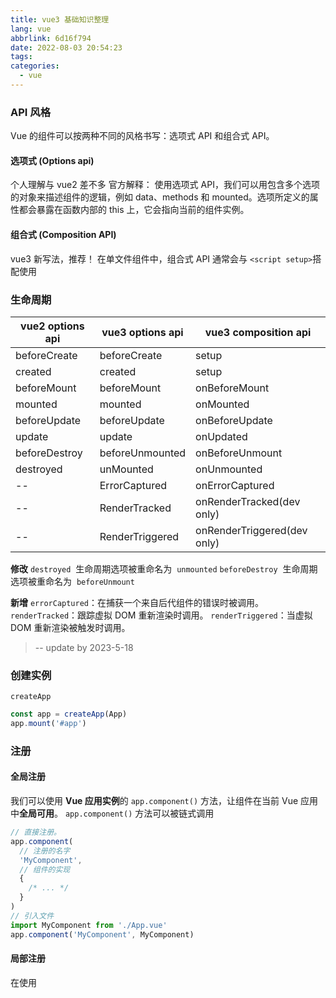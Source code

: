 ```yaml
---
title: vue3 基础知识整理
lang: vue
abbrlink: 6d16f794
date: 2022-08-03 20:54:23
tags:
categories:
  - vue
---
```


### API 风格

Vue 的组件可以按两种不同的风格书写：选项式 API 和组合式 API。

<!--more-->

#### 选项式 (Options api)

个人理解与 vue2 差不多
官方解释： 使用选项式 API，我们可以用包含多个选项的对象来描述组件的逻辑，例如 data、methods 和 mounted。选项所定义的属性都会暴露在函数内部的 this 上，它会指向当前的组件实例。

#### 组合式 (Composition API)

vue3 新写法，推荐！
在单文件组件中，组合式 API 通常会与 `<script setup>`搭配使用

### 生命周期

| vue2 options api | vue3 options api | vue3 composition api        |
| ---------------- | ---------------- | --------------------------- |
| beforeCreate     | beforeCreate     | setup                       |
| created          | created          | setup                       |
| beforeMount      | beforeMount      | onBeforeMount               |
| mounted          | mounted          | onMounted                   |
| beforeUpdate     | beforeUpdate     | onBeforeUpdate              |
| update           | update           | onUpdated                   |
| beforeDestroy    | beforeUnmounted  | onBeforeUnmount             |
| destroyed        | unMounted        | onUnmounted                 |
| --               | ErrorCaptured    | onErrorCaptured             |
| --               | RenderTracked    | onRenderTracked(dev only)   |
| --               | RenderTriggered  | onRenderTriggered(dev only) |

**修改**
`destroyed`  生命周期选项被重命名为  `unmounted`
`beforeDestroy`  生命周期选项被重命名为  `beforeUnmount`

**新增**
`errorCaptured`：在捕获一个来自后代组件的错误时被调用。
`renderTracked`：跟踪虚拟 DOM 重新渲染时调用。
`renderTriggered`：当虚拟 DOM 重新渲染被触发时调用。

> -- update by 2023-5-18

### 创建实例

`createApp`

```javaScript
const app = createApp(App)
app.mount('#app')
```
### 注册
#### 全局注册
我们可以使用 **Vue 应用实例**的 `app.component()` 方法，让组件在当前 Vue 应用中**全局可用**。
`app.component()` 方法可以被链式调用
```js
// 直接注册。
app.component(
  // 注册的名字
  'MyComponent',
  // 组件的实现
  {
    /* ... */
  }
)
// 引入文件
import MyComponent from './App.vue'
app.component('MyComponent', MyComponent)
```
#### 局部注册
在使用 <script setup> 的单文件组件中，导入的组件可以直接在模板中使用，无需注册：
```vue
<!-- composition  -->
<script setup>
import ComponentA from './ComponentA.vue'
</script>

<template>
  <ComponentA />
</template>
```

```js
<!-- options  -->
export default {
  components: {
    ComponentA: ComponentA
  }
  // ...
}
```
### ref reactive 区别

ref() 推导类型 获取值 .value
reactive() 里面是对象 取值 直接获取
ref 本质也是 reactive，ref(obj)等价于 reactive({value: obj})
ref 只能传入简单值，他的底层是 reactive，所以 reactive 有的，他都有

```javaScript
function reactive(obj) {
  return new Proxy(obj, {
    get(target, key) {
      track(target, key)
      return target[key]
    },
    set(target, key, value) {
      target[key] = value
      trigger(target, key)
    }
  })
}

function ref(value) {
  const refObject = {
    get value() {
      track(refObject, 'value')
      return value
    },
    set value(newValue) {
      value = newValue
      trigger(refObject, 'value')
    }
  }
  return refObject
}
```

ref() reactive() 区别？
ref() 取值 需要 .value,reactive() 不用
ref() 本质也是 reative()，包装了一个带.value 的对象, .reactive() 只能传入对象， ref 不限制。

### 修饰符
#### v-model 修饰符：
.lazy : 每次在 input 事件后修改，家里 lazy 可以在 change 事件后修改 value
.number: 自动转化成数字。（默认是 string）。 会在 type=number 自动启用。
.trim : 自动去掉左右空格。`<input v-model.trim="msg" />`
#### 事件修饰符
.stop
.prevent
.self
.capture
.once
.passive

```vue
<!-- 单击事件将停止传递 -->
<a @click.stop="doThis"></a>

<!-- 提交事件将不再重新加载页面 -->
<form @submit.prevent="onSubmit"></form>

<!-- 修饰语可以使用链式书写 -->
<a @click.stop.prevent="doThat"></a>

<!-- 也可以只有修饰符 -->
<form @submit.prevent></form>

<!-- 仅当 event.target 是元素本身时才会触发事件处理器 -->
<!-- 例如：事件处理器不来自子元素 -->
<div @click.self="doThat">...</div>
```

### watch 侦听器

#### watch()

```javaScript
//选项式写法：
 watch:{
    name:function(newVal,oldVal){
        //dosomething
    },
    age:{
        handler:function(){
        },
        deep: true,
        immediate: true// 立即执行
        flush: 'post'//handler 中处理vue更新之后得dom
    }
 }

//组合式 // 提供一个 getter 函数 需要一个箭头函数
// 直接给 watch() 传入一个响应式对象，会隐式地创建一个深层侦听器
let state = reactive({count:1,name: '111'})
watch(()=>state.count,(newVal,oldVal)=>{

},{deep: true,})
// immediate :  true  立即执行。因为watch 是惰性的。
```

#### watchEffect()
立即运行一个函数，同时响应式地追踪其依赖，并在依赖更改时重新执行。`返回值`是一个用来停止该副作用的函数。

```javascript
const stop = watchEffect(() => {});
// 当不再需要此侦听器时:
stop();
```

**二者区别：**
+ watch 只追踪明确侦听的数据源。它不会追踪任何在回调中访问到的东西。另外，仅在数据源确实改变时才会触发回调。watch 会避免在发生副作用时追踪依赖，因此，我们能更加精确地控制回调函数的触发时机。
+ watchEffect，则会在副作用发生期间追踪依赖。它会在同步执行过程中，自动追踪所有能访问到的响应式属性。这更方便，而且代码往往更简洁，但有时其响应性依赖关系会不那么明确。

#### 回调触发的时机

是 vue 组件更新前。（dom），如果想要获取更新后的 dom，需要指定`flush: 'post'`

```js
watch(source, callback, {
  flush: "post",
});

watchEffect(callback, {
  flush: "post",
});

// 或者
import { watchPostEffect } from "vue";

watchPostEffect(() => {
  /* 在 Vue 更新后执行 */
});
```

#### watch 调试

```js
watch(source, callback, {
  onTrack(e) {
    debugger;
  },
  onTrigger(e) {
    debugger;
  },
});

watchEffect(callback, {
  onTrack(e) {
    debugger;
  },
  onTrigger(e) {
    debugger;
  },
});
```

nexttick

### 组件之间通信
#### provide inject 组件中参数+函数传递

- provide inject

```javaScript
// parent
import { provide,ref } from 'vue';

let myName = ref('haibing')
let changeName = (v:string)=>{
  myName.value = v
}
provide('myName',myName)
provide('changeName',changeName)
```

```javaScript
// child or grandson
   import {inject} from 'vue'

  let aName = inject('myName')
  // 调用函数的例子 2种做法。
  let setName = inject('changeName') as Function
  let setNameT = inject('changeName',Function,true)
```

reactive():API 有两条限制：

仅对对象类型有效（对象、数组和 Map、Set 这样的集合类型），而对 string、number 和 boolean 这样的 原始类型 无效。
因为 Vue 的响应式系统是通过属性访问进行追踪的，因此我们必须始终保持对该响应式对象的相同引用。这意味着我们不可以随意地“替换”一个响应式对象，因为这将导致对初始引用的响应性连接丢失:
**响应式对象的属性赋值或解构至本地变量时**会失去响应性

用 ref() 定义响应式变量: 使用任何值类型
ref 本质也是 reactive，ref(obj)等价于 reactive({value: obj})

toRef()​：基于响应式对象上的一个属性，创建一个对应的 ref。这样创建的 ref 与其源属性保持同步：改变源属性的值将更新 ref 的值，反之亦然。
toRefs：当从组合式函数中返回响应式对象时，toRefs 相当有用。使用它，消费者组件可以解构/展开返回的对象而不会失去响应性：
isRef()​：检查某个值是否为 ref。
unref()​：如果参数是 ref，则返回内部值，否则返回参数本身。这是 val = isRef(val) ? val.value : val 计算的一个语法糖。

isProxy()​
检查一个对象是否是由 reactive()、readonly()、shallowReactive() 或 shallowReadonly() 创建的代理。
isReactive()​
检查一个对象是否是由 reactive() 或 shallowReactive() 创建的代理。
isReactive()​
检查一个对象是否是由 reactive() 或 shallowReactive() 创建的代理。

shallowRef()​:ref() 的浅层作用形式。
triggerRef()​:强制触发依赖于一个浅层 ref 的副作用，这通常在对浅引用的内部值进行深度变更后使用。

customRef()​:创建一个自定义的 ref，显式声明对其依赖追踪和更新触发的控制方式

shallowReactive() 只有跟层级有响应式。
shallowReadonly() 只有根层级的属性变为了只读
toRaw() 根据一个 Vue 创建的代理返回其原始对象。
markRaw()​ 将一个对象标记为不可被转为代理。返回该对象本身。

effectScope() 创建一个 effect 作用域，可以捕获其中所创建的响应式副作用 (即计算属性和侦听器)，这样捕获到的副作用可以一起处理
getCurrentScope()​ 如果有的话，返回当前活跃的 effect 作用域。

### computed 计算属性

默认只读。但是也可以用 get set

```js
import { ref, computed } from "vue";

const firstName = ref("John");
const lastName = ref("Doe");

const fullName = computed({
  // getter
  get() {
    return firstName.value + " " + lastName.value;
  },
  // setter
  set(newValue) {
    // 注意：我们这里使用的是解构赋值语法
    [firstName.value, lastName.value] = newValue.split(" ");
  },
});

// 当fullname 重新赋值后，firstName lastName 同步更新，具有响应式。
```

### vue2 与 vue3 区别

1. 响应式系统的重新配置，使用 proxy 替换 Object.defineProperty
2. typescript 支持
3. 新增组合 API，更好的逻辑重用和代码组织
4. v-if 和 v-for 的优先级
5. 静态元素提升
6. Diff算法优化 虚拟节点静态标记
```js
// patchFlags 字段类型列举
export const enum PatchFlags { 
  TEXT = 1,   // 动态文本内容
  CLASS = 1 << 1,   // 动态类名
  STYLE = 1 << 2,   // 动态样式
  PROPS = 1 << 3,   // 动态属性，不包含类名和样式
  FULL_PROPS = 1 << 4,   // 具有动态 key 属性，当 key 改变，需要进行完整的 diff 比较
  HYDRATE_EVENTS = 1 << 5,   // 带有监听事件的节点
  STABLE_FRAGMENT = 1 << 6,   // 不会改变子节点顺序的 fragment
  KEYED_FRAGMENT = 1 << 7,   // 带有 key 属性的 fragment 或部分子节点
  UNKEYED_FRAGMENT = 1 << 8,   // 子节点没有 key 的fragment
  NEED_PATCH = 1 << 9,   // 只会进行非 props 的比较
  DYNAMIC_SLOTS = 1 << 10,   // 动态的插槽
  HOISTED = -1,   // 静态节点，diff阶段忽略其子节点
  BAIL = -2   // 代表 diff 应该结束
}
```
7. 生命周期变化
8. 打包体积优化
9. ssr 渲染性能提升
10. 支持多个根节点

从 React Hook 从实现的角度来看，React Hook 是基于 useState 的调用顺序来确定下一个 re 渲染时间状态从哪个 useState 开始，所以有以下几个限制

- 不在循环中、条件、调用嵌套函数 Hook
- 你必须确保它总是在你这边 React Top level 调用函数 Hook
- 使用效果、使用备忘录 依赖关系必须手动确定
  ​
  和 Composition API 是基于 Vue 的响应系统，和 React Hook 相比
  ​
- 在设置函数中，一个组件实例只调用一次设置，而 React Hook 每次重新渲染时，都需要调用 Hook，给 React 带来的 GC 比 Vue 更大的压力，性能也相对 Vue 对我来说也比较慢
- Compositon API 你不必担心调用的顺序，它也可以在循环中、条件、在嵌套函数中使用
- 响应式系统自动实现依赖关系收集，而且组件的性能优化是由 Vue 内部完成的，而 React Hook 的依赖关系需要手动传递，并且依赖关系的顺序必须得到保证，让路 useEffect、useMemo 等等，否则组件性能会因为依赖关系不正确而下降。
  ​
  虽然 Compoliton API 看起来像 React Hook 来使用，但它的设计思路也是 React Hook 的参考。

这里我们会发现 Vue3 对 Vue2 的生命周期钩子似乎没有做大的调整



### props 
原则：单向数据流。需要修改的话抛出事件给父组件修改。
静态传值: `<BlogPost title="my title" />`
动态传值： `v-bind` 或者缩写 `：`:  `<BlogPost :title="post.title" />`
```js
// 使用 <script setup>
const props = defineProps(["foo"]);
defineProps({
  // 基础类型检查
  // （给出 `null` 和 `undefined` 值则会跳过任何类型检查）
  propA: Number,
  // 多种可能的类型
  propB: [String, Number],
  // 必传，且为 String 类型
  propC: {
    type: String,
    required: true,
  },
  // Number 类型的默认值
  propD: {
    type: Number,
    default: 100,
  },
  // 对象类型的默认值
  propE: {
    type: Object,
    // 对象或数组的默认值
    // 必须从一个工厂函数返回。
    // 该函数接收组件所接收到的原始 prop 作为参数。
    default(rawProps) {
      return { message: "hello" };
    },
  },
  // 自定义类型校验函数
  propF: {
    validator(value) {
      // The value must match one of these strings
      return ["success", "warning", "danger"].includes(value);
    },
  },
  // 函数类型的默认值
  propG: {
    type: Function,
    // 不像对象或数组的默认，这不是一个
    // 工厂函数。这会是一个用来作为默认值的函数
    default() {
      return "Default function";
    },
  },
});

console.log(props.foo);

// 在没有使用 <script setup> 的组件中，
export default {
  props: ["foo"],
  setup(props) {
    // setup() 接收 props 作为第一个参数
    console.log(props.foo);
  },
};
```




